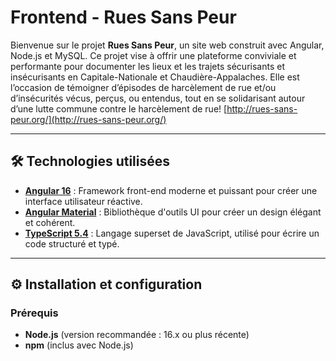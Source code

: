 
# Frontend - Rues Sans Peur

Bienvenue sur le projet **Rues Sans Peur**, un site web construit avec Angular, Node.js et MySQL. Ce projet vise à offrir une plateforme conviviale et performante pour documenter les lieux et les trajets sécurisants et insécurisants en Capitale-Nationale et Chaudière-Appalaches. Elle est l’occasion de témoigner d’épisodes de harcèlement de rue et/ou d’insécurités vécus, perçus, ou entendus, tout en se solidarisant autour d’une lutte commune contre le harcèlement de rue!
[http://rues-sans-peur.org/](http://rues-sans-peur.org/)

---

## 🛠️ Technologies utilisées

- **[Angular 16](https://angular.io/)** : Framework front-end moderne et puissant pour créer une interface utilisateur réactive.
- **[Angular Material](https://material.angular.io/)** : Bibliothèque d'outils UI pour créer un design élégant et cohérent.
- **[TypeScript 5.4](https://www.typescriptlang.org/)** : Langage superset de JavaScript, utilisé pour écrire un code structuré et typé.

---

## ⚙️ Installation et configuration

### Prérequis

- **Node.js** (version recommandée : 16.x ou plus récente)
- **npm** (inclus avec Node.js)
